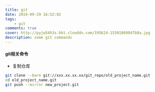 ```yaml
---
title: git
date: 2019-09-29 16:52:02
tags: 
    - git
comments: true
cover: http://pyjw54h3s.bkt.clouddn.com/195624-15301869847b8a.jpg
description: some git commands
---
```


#### git相关命令

* 复制仓库
```bash
git clone --bare git://xxx.xx.xx.xx/git_repo/old_project_name.git
cd old_project_name.git
git push --mirror new_project.git
```

